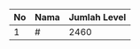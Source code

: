 | No | Nama            | Jumlah Level |
|----|-----------------|--------------|
| 1  | #    |    2460        |
